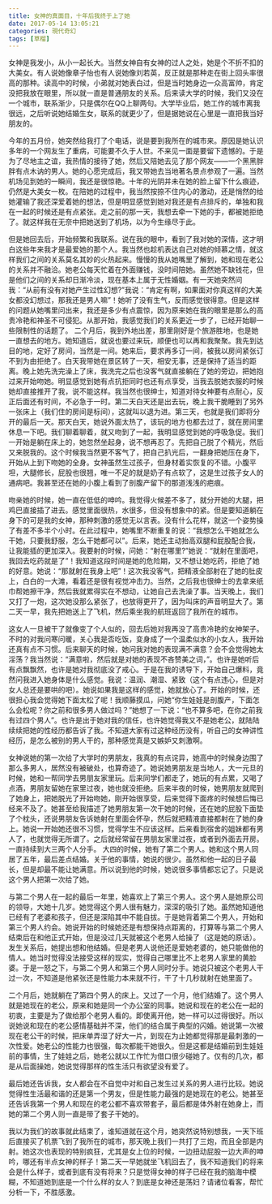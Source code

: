 ```yaml
---
title: 女神的真面目，十年后我终于上了她
date: 2017-05-14 13:05:21
categories: 現代奇幻
tags: [草榴]
---
```

女神是我发小，从小一起长大。当然女神自有女神的过人之处，她是个不折不扣的大美女。有人说她像章子怡也有人说她像刘若英，反正就是那种走在街上回头率很高的那种。读高中的时候，小弟就对她表白过，但是当时她身边一众高富帅，肯定没把我放在眼里，所以就一直是普通朋友的关系。后来读大学的时候，我们又没在一个城市，联系渐少，只是偶尔在QQ上聊两句。大学毕业后，她工作的城市离我很远，之后听说她结婚生女，联系的就更少了，但是据她说在心里是一直把我当好朋友的。

  今年的五月份，她突然给我打了个电话，说是要到我所在的城市来。原因是她认识多年的一个网友生了重病，可能要不久于人世。不来见一面是要留下遗憾的。于是为了尽地主之谊，我热情的接待了她，然后又陪她去见了那个网友——一个黑黑胖胖有点木讷的男人。她的心愿完成后，我又带她去当地著名景点参观了一遍。当然机场见到她的一瞬间，我还是很惊艳。十年的光阴并未在她的脸上留下什么痕迹，仍然是大美女一枚。在陪她的过程中，我当然按捺不住内心的激动，还是悄然的给她灌输了我还深爱着她的想法，但是明显感觉到她对我还是有点排斥的，单独和我在一起的时候还是有点紧张。走之前的那一天，我想去牵一下她的手，都被她拒绝了。就这样我在无奈中把她送到了机场，以为今生缘尽于此。

  但是她回去后，开始频繁和我联系。说在我的眼中，看到了我对她的深情，这才明白这些年来我才是最爱她的那个人。我当然也趁机表达自己对她的倾慕之情，就这样我们之间的关系莫名其妙的火热起来。慢慢的我从她嘴里了解到，她和现在老公的关系并不融洽。她老公每天忙着在外面赚钱，没时间陪她。虽然她不缺钱花，但是他们之间的关系却日渐冷淡，现在基本上属于无性婚姻。有一天她突然问我：“从前有没有对她产生过性幻想?”我说：“肯定有啊，如果面对你真这样的大美女都没幻想过，那我还是男人嘛”！她听了没有生气，反而感觉很得意。但是这样的问题从她嘴里问出来，我还是多少有点震惊，因为原来她在我的眼里是那么的高贵冷艳和神圣不可侵犯。从那开始，我感觉我们的关系更近一步了，已经开始聊一些限制性的话题了。
  二个月后，我到外地出差，那里刚好是个旅游胜地，也是她一直想去的地方。她知道后，就说也要过来玩，顺便也可以再和我聚聚。我先到达目的地，定好了房间，当然是一间。她来后，要求再多订一间，被我以房间紧张订不到为由拒绝了。白天我带她在景区转了一天，相安无事，还是保持了适当的距离。晚上她先洗完澡上了床，我洗完之后也没客气就直接躺在了她的旁边，把她抱过来开始吻她。明显感觉到她有点抗拒同时也还有点享受，当我去脱她衣服的时候她却直接推开了我，说不能这样。我当然也很绅士，知道对待女神要有点耐心，反正后面还有时间，不必急于一时。第二天白天还是出去玩，晚上我干脆睡到了另外一张床上（我们住的房间是标间），这就叫以退为进。第三天，也就是我们即将分开的最后一天。那天白天，她说外面太热了，该玩的地方也都去过了，就在房间里休息一下吧。我们聊着聊着，就又吻到了一起，我明显感觉到她的呼吸急促。我们一开始是躺在床上的，她忽然坐起身，说不想再忍了。先把自己脱了个精光，然后又来脱我的。这个时候我当然更不客气了，把自己扒光后，一翻身把她压在身下，开始从上到下吻她的全身。女神虽然生过孩子，但身材着实恢复的不错。小腹平坦，大腿修长，屁股也很翘，唯一不足的就是奶子有点软了，这是生过孩子女人的通病吧。我甚至还在她的小腹上看到了剖腹产留下的那道浅浅的疤痕。

  吻亲她的时候，她一直在低低的呻吟。我觉得火候差不多了，就分开她的大腿，把鸡巴直接插了进去。感觉里面很热，水很多，但没有想象中的紧。但是要知道躺在身下的可是我的女神，那种刺激的感觉无以言表。没有什么花样，就这一个姿势操了有差不多半个小时。在此过程中，她嘴里不断重复的说：“我想怎么干她就怎么干她，只要我舒服，怎么干她都可以”。后来，她还主动抬高双腿和屁股配合我，让我能插的更加深入。我要射的时候，问她：“射在哪里?”她说：“就射在里面吧，我回去吃药就是了”！我知道这段时间是她的危险期，又不想让她吃药，拒绝了她的好意。她说：“那就射在我身上吧”！这次我没客气，把精液全部射在了她的肚皮上，白白的一大滩，看着还是很有视觉冲击力。当然，之后我也很绅士的去拿来纸巾帮她擦干净，然后我就累得实在不想动，让她自己去洗澡了事。当天晚上，我们又打了一炮，这次她没那么紧张了，也放得更开了，因为叫床的声音明显大了。第二天一早，我先把她送上了飞机，然后乘坐我的航班返回了我所在的城市。

  这女人一旦被干了就像变了个人似的，回去后她对我再没了高贵冷艳的女神架子。不时的对我问寒问暖，关心我是否吃饭，变身成了一个温柔似水的小女人，我开始还真有点不习惯。后来聊天的时候，她问我对她的表现满不满意？会不会觉得她太淫荡？我当然说：“满意啦，然后就是对她的表现不吝赞美之词，”。也许是她听后有点飘飘然，也许是她对我彻底没了戒心。于是在我的诱导下，开始自己爆料，竟然问我进入她身体是什么感觉。我说：温润、潮湿、紧致（这个有点违心，但是对女人总还是要哄的吧）。她说如果我是这样的感觉，她就放心了。开始的时候，还很担心我会觉得她下面太松了呢！我顺藤摸瓜，问她“你生娃娃是剖腹产，下面怎么会松呢？你之前和很多男人做过吗？”她想了一下说：“也不算多吧，在你之前我有过四个男人”。也许是出于她对我的信任，也许她觉得我又不是她老公，就陆陆续续把她的性经历都告诉了我。不知道大家有过这种经历没有，听自己的女神讲性经历，是怎么被别的男人干的，那种感觉真是又嫉妒又刺激啊。

  女神说她的第一次给了大学时的男朋友，我真的有点诧异，她高中的时候身边围了那么多男人，居然没有被破处，也算奇迹了。她说她男朋友是当地人，大一元旦的时候，她和一帮同学去男朋友家里玩。后来同学们都走了，她玩的有点累，又喝了点酒，男朋友留她在家里过夜，她也就没拒绝。后来半夜的时候，她男朋友就爬到了她身上，把她脱光了开始吻她，刚开始很享受，后来觉得下面疼的时候想后悔已经来不及了。她甚至给我描述了她男朋友第一次干她的时候，还在她的屁股下面垫了个枕头，还说男朋友告诉她射在里面会怀孕，然后就把精液直接都射在了她的身上。她说一开始她还很不习惯，觉得学生不应该这样。后来看到宿舍的姐妹都有男人了，也就觉得无所谓了。之后就经常留在男朋友家里过夜，或者到外面去开房。一直持续到大三两个人分手。
  大四的时候，她有了第二个男人。她和这个男人同居了五年，最后差点结婚。关于他的事情，她说的很少。虽然和他一起的日子最长，但是却最不能让她满意。所以说到他的时候，她说很多事情都忘记了。只是说这个男人把第一次给了她。

  与第二个男人在一起的最后一年里，她喜欢上了第三个男人。这个男人是她原公司的领导，大她十几岁。她觉得这个男人很有魅力，深深的吸引了她。虽然她知道他已经有了老婆和孩子，但还是深陷其中不能自拔。于是她背着第二个男人，开始和第三个男人约会。她说开始的时候她还是有想保持点距离的，打算等与第二个男人结束后在和他正式开始，但是没过几天就被这个老男人给操了（这是她的原话）。发生关系后，她提出想和他结婚。但是老男人说他还是爱她老婆的，她只能做他的情人。她当时觉得没法接受这样的现实，觉得自己哪里比不上老男人家里的黄脸婆。于是一怒之下，与第二个男人和第三个男人同时分手。她说只被这个老男人干过一次，不知道是他紧张还是性能力本来就不行，干了十几秒就射在她里面了。

  二个月后，她就躺在了第四个男人的床上。又过了一个月，他们结婚了。这个男人就是她现在的老公，原来和她是同一个办公室的同事。她说和现在的老公在一起的初衷，主要是为了做给那个老男人看的。即使离开他，她一样可以过得很好。所以说她说和现在的老公感情基础并不深，他们的结合属于典型的闪婚。她说第一次被现在老公干的时候，把床单弄湿了好大一片，到现在为止她都觉得那是最刺激的一次性爱。她老公的性能力也很强，每次都能干她很久。但是这都是结婚前到生娃娃前的事情，生了娃娃之后，她老公就以工作忙为借口很少碰她了。仅有的几次，都是从后面操她，她说觉得那样的性生活只有欲望没有爱了。


最后她还告诉我，女人都会在不自觉中对和自己发生过关系的男人进行比较。她说觉得性生活最和谐的还是第一个男友，但是性能力最强的是她现在的老公。她甚至还告诉我第一个男人和现在的老公都不喜欢带套子，最后都是体外射在她身上，而她的第二个男人则一直是带了套子干她的。

  我以为我们的故事就此结束了，谁知道就在这个月，她突然说特别想我，一天下班后直接买了机票飞到了我所在的城市，那天晚上我们一共打了三炮，而且全部是内射。她这次也表现的特别疯狂，尤其是女上位的时候，一边扭动屁股一边大声的呻吟，哪还有半点女神的样子！第二天一早她就坐飞机回去了，我不知道我们的将来会是什么样子，或者到底有没有将来？只是觉得女神的样子已经在我的脑海中模糊，不知道她到底是一个什么样的女人？到底是女神还是荡妇？请诸位看客，帮忙分析一下，不胜感激。